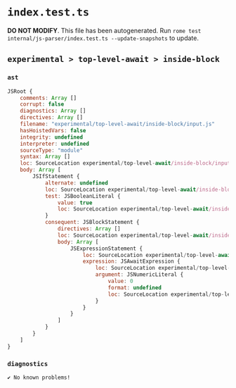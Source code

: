 # `index.test.ts`

**DO NOT MODIFY**. This file has been autogenerated. Run `rome test internal/js-parser/index.test.ts --update-snapshots` to update.

## `experimental > top-level-await > inside-block`

### `ast`

```javascript
JSRoot {
	comments: Array []
	corrupt: false
	diagnostics: Array []
	directives: Array []
	filename: "experimental/top-level-await/inside-block/input.js"
	hasHoistedVars: false
	integrity: undefined
	interpreter: undefined
	sourceType: "module"
	syntax: Array []
	loc: SourceLocation experimental/top-level-await/inside-block/input.js 1:0-3:1
	body: Array [
		JSIfStatement {
			alternate: undefined
			loc: SourceLocation experimental/top-level-await/inside-block/input.js 1:0-3:1
			test: JSBooleanLiteral {
				value: true
				loc: SourceLocation experimental/top-level-await/inside-block/input.js 1:4-1:8
			}
			consequent: JSBlockStatement {
				directives: Array []
				loc: SourceLocation experimental/top-level-await/inside-block/input.js 1:10-3:1
				body: Array [
					JSExpressionStatement {
						loc: SourceLocation experimental/top-level-await/inside-block/input.js 2:2-2:10
						expression: JSAwaitExpression {
							loc: SourceLocation experimental/top-level-await/inside-block/input.js 2:2-2:9
							argument: JSNumericLiteral {
								value: 0
								format: undefined
								loc: SourceLocation experimental/top-level-await/inside-block/input.js 2:8-2:9
							}
						}
					}
				]
			}
		}
	]
}
```

### `diagnostics`

```
✔ No known problems!

```
